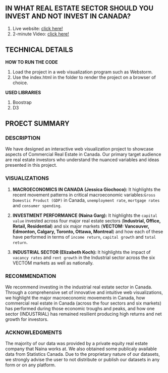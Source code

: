 ## **IN WHAT REAL ESTATE SECTOR SHOULD YOU INVEST AND NOT INVEST IN CANADA?**

1. Live website: [click here!](https://project171.github.io/design-invest/)
2. 2-minute Video: [click here!](https://youtube.com)


## **TECHNICAL DETAILS**

**HOW TO RUN THE CODE**
1. Load the project in a web visualization program such as Webstorm.
2. Use the index.html in the folder to render the project on a browser of choice.
   
**USED LIBRARIES**
1. Boostrap
2. D3

 
## **PROECT SUMMARY**

### **DESCRIPTION**

We have designed an interactive web visualization project to showcase aspects of Commercial Real Estate in Canada. Our primary target audience are real estate investors who understand the nuanced variables and ideas presented in this project. 


### **VISUALIZATIONS**

1. **MACROECONOMICS IN CANADA (Jessica Giochoco):** It highlights the recent movement patterns in critical macroeconomic variables:`Gross Domestic Product (GDP)` in Canada, `unemployment rate`, `mortgage rates` and `consumer spending`. 

2. **INVESTMENT PERFORMANCE (Naina Garg):** It highlights the `capital value` invested across four major real estate sectors (**Industrial, Office, Retail, Residential**) and six major markets (**VECTOM: Vancouver, Edmonton, Calgary, Toronto, Ottawa, Montreal**) and how each of these have performed in terms of `income return`, `capital growth` and `total return`.
   
3. **INDUSTRIAL SECTOR (Elizabeth Koch):** It highlights the impact of `vacancy rates` and `rent growth` in the Industrial sector across the six VECTOM markets as well as nationally.


### **RECOMMENDATION**

We recommend investing in the industrial real estate sector in Canada. Through a comprehensive set of innovative and intuitive web visualizations, we highlight the major macroeconomic movements in Canada, how commercial real estate  in Canada (across the four sectors and six markets) has performed during those economic troughs and peaks, and how one sector (INDUSTRIAL) has remained resilient producing high returns and net growth for investors. 


### **ACKNOWLEDGMENTS**
The majority of our data was provided by a private equity real estate company that Naina works at. We also obtained some publicaly available data from Statistics Canada. Due to the proprietary nature of our datasets, we strongly advise the user to not distribute or publish our datasets in any form or on any platform.

